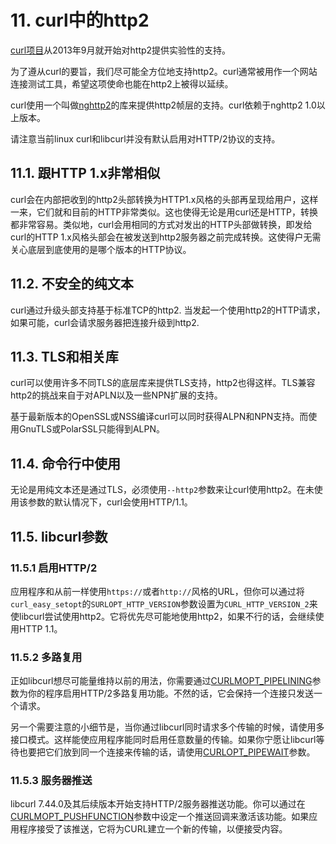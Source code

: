 # 11. curl中的http2

[curl项目](http://curl.haxx.se/)从2013年9月就开始对http2提供实验性的支持。

为了遵从curl的要旨，我们尽可能全方位地支持http2。curl通常被用作一个网站连接测试工具，希望这项使命也能在http2上被得以延续。

curl使用一个叫做[nghttp2](https://nghttp2.org/)的库来提供http2帧层的支持。curl依赖于nghttp2 1.0以上版本。

请注意当前linux curl和libcurl并没有默认启用对HTTP/2协议的支持。

## 11.1. 跟HTTP 1.x非常相似

curl会在内部把收到的http2头部转换为HTTP1.x风格的头部再呈现给用户，这样一来，它们就和目前的HTTP非常类似。这也使得无论是用curl还是HTTP，转换都非常容易。<!-- TOREVIEW -->类似地，curl会用相同的方式对发出的HTTP头部做转换，即发给curl的HTTP 1.x风格头部会在被发送到http2服务器之前完成转换。这使得户无需关心底层到底使用的是哪个版本的HTTP协议。

## 11.2. 不安全的纯文本

curl通过升级头部支持基于标准TCP的http2. 当发起一个使用http2的HTTP请求，如果可能，curl会请求服务器把连接升级到http2.

## 11.3. TLS和相关库

curl可以使用许多不同TLS的底层库来提供TLS支持，http2也得这样。TLS兼容http2的挑战来自于对APLN以及一些NPN扩展的支持。

基于最新版本的OpenSSL或NSS编译curl可以同时获得ALPN和NPN支持。而使用GnuTLS或PolarSSL只能得到ALPN。

## 11.4. 命令行中使用

无论是用纯文本还是通过TLS，必须使用`--http2`参数来让curl使用http2。在未使用该参数的默认情况下，curl会使用HTTP/1.1。

## 11.5. libcurl参数

### 11.5.1 启用HTTP/2

应用程序和从前一样使用`https://`或者`http://`风格的URL，但你可以通过将`curl_easy_setopt`的`SURLOPT_HTTP_VERSION`参数设置为`CURL_HTTP_VERSION_2`来使libcurl尝试使用http2。它将优先尽可能地使用http2，如果不行的话，会继续使用HTTP 1.1。

### 11.5.2 多路复用

正如libcurl想尽可能量维持以前的用法，你需要通过[CURLMOPT_PIPELINING](http://curl.haxx.se/libcurl/c/CURLMOPT_PIPELINING.html)参数为你的程序启用HTTP/2多路复用功能。不然的话，它会保持一个连接只发送一个请求。

另一个需要注意的小细节是，当你通过libcurl同时请求多个传输的时候，请使用多接口模式。这样能使应用程序能同时启用任意数量的传输。如果你宁愿让libcurl等待也要把它们放到同一个连接来传输的话，请使用[CURLOPT_PIPEWAIT](http://curl.haxx.se/libcurl/c/CURLOPT_PIPEWAIT.html)参数。

### 11.5.3 服务器推送

libcurl 7.44.0及其后续版本开始支持HTTP/2服务器推送功能。你可以通过在[CURLMOPT_PUSHFUNCTION](http://curl.haxx.se/libcurl/c/CURLMOPT_PUSHFUNCTION.html)参数中设定一个推送回调来激活该功能。如果应用程序接受了该推送，它将为CURL建立一个新的传输，以便接受内容。<!-- 最后一句需要review -->

